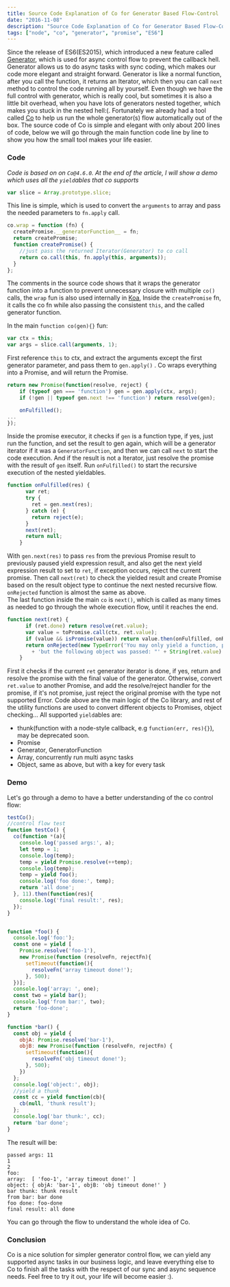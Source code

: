 ```yaml
---
title: Source Code Explanation of Co for Generator Based Flow-Control
date: "2016-11-08"
description: "Source Code Explanation of Co for Generator Based Flow-Control"
tags: ["node", "co", "generator", "promise", "ES6"]
---
```


Since the release of ES6(ES2015), which introduced a new feature called [Generator](https://developer.mozilla.org/en-US/docs/Web/JavaScript/Reference/Global_Objects/Generator), which is used for async control flow to prevent the callback hell. Generator allows us to do async tasks with sync coding, which makes our code more elegant and straight forward.
Generator is like a normal function, after you call the function, it returns an Iterator, which then you can call `next` method to control the code running all by yourself. Even though we have the full control with generator, which is really cool, but sometimes it is also a little bit overhead, when you have lots of generators nested together, which makes you stuck in the nested hell:(. Fortunately we already had a tool called [Co](https://github.com/tj/co) to help us run the whole generator(s) flow automatically out of the box.
The source code of Co is simple and elegant with only about 200 lines of code, below we will go through the main function code line by line to show you how the small tool makes your life easier.

### Code

*Code is based on on `Co@4.6.0`. At the end of the article, I will show a demo which uses all the `yield`ables that co supports*   

```javascript
var slice = Array.prototype.slice;
```
This line is simple, which is used to convert the `arguments` to array and pass the needed parameters to `fn.apply` call.

```javascript
co.wrap = function (fn) {
  createPromise.__generatorFunction__ = fn;
  return createPromise;
  function createPromise() {
    //just pass the returned Iterator(Generator) to co call
    return co.call(this, fn.apply(this, arguments));
  }
};
```
The comments in the source code shows that it wraps the generator function into a function to prevent unnecessary closure with multiple `co()` calls, the `wrap` fun is also used internally in [Koa](https://github.com/koajs/koa), Inside the `createPromise` fn, it calls the co fn while also passing the consistent `this`, and the called generator function.

In the main `function co(gen){}` fun:
```javascript
var ctx = this;
var args = slice.call(arguments, 1);
```
First reference `this` to ctx, and extract the arguments except the first generator parameter, and pass them to `gen.apply()` .
Co wraps everything into a Promise, and will return the Promise.
```javascript
return new Promise(function(resolve, reject) {
    if (typeof gen === 'function') gen = gen.apply(ctx, args);
    if (!gen || typeof gen.next !== 'function') return resolve(gen);

    onFulfilled();
...
});
```
Inside the promise executor, it checks if `gen` is a function type, if yes, just run the function, and set the result to gen again, which will be a generator iterator if it was a `GeneratorFunction`, and then we can call `next` to start the code execution. And if the result is not a Iterator, just resolve the promise with the result of `gen` itself.
Run `onFulfilled()` to start the recursive execution of the nested yieldables.

```javascript
function onFulfilled(res) {
      var ret;
      try {
        ret = gen.next(res);
      } catch (e) {
        return reject(e);
      }
      next(ret);
      return null;
    }
```
With `gen.next(res)` to pass `res` from the previous Promise result to previously paused yield expression result, and also get the next yield expression result to set to `ret`, if exception occurs, reject the current promise. Then call `next(ret)` to check the yielded result and create Promise based on the result object type to continue the next nested recursive flow.
`onRejected` function is almost the same as above.  
The last function inside the main `co` is `next()`, which is called as many times as needed to go through the whole execution flow, until it reaches the end.
```javascript
function next(ret) {
      if (ret.done) return resolve(ret.value);
      var value = toPromise.call(ctx, ret.value);
      if (value && isPromise(value)) return value.then(onFulfilled, onRejected);
      return onRejected(new TypeError('You may only yield a function, promise, generator, array, or object, '
        + 'but the following object was passed: "' + String(ret.value) + '"'));
    }
```
First it checks if the current `ret` generator iterator is done, if yes, return and resolve the promise with the final value of the generator. Otherwise, convert `ret.value` to another Promise, and add the resolve/reject handler for the promise, if it's not promise, just reject the original promise with the type not supported Error.
Code above are the main logic of the Co library, and rest of the utility functions are used to convert different objects to Promises, object checking...
All supported `yield`ables are:

* thunk(function with a node-style callback, e.g `function(err, res){}`), may be deprecated soon.
* Promise
* Generator, GeneratorFunction
* Array, concurrently run multi async tasks
* Object, same as above, but with a key for every task

### Demo

Let's go through a demo to have a better understanding of the co control flow:
```javascript
testCo();
//control flow test
function testCo() {
  co(function *(a){
    console.log('passed args:', a);
    let temp = 1;
    console.log(temp);
    temp = yield Promise.resolve(++temp);
    console.log(temp);
    temp = yield foo();
    console.log('foo done:', temp);
    return 'all done';
  }, 11).then(function(res){
    console.log('final result:', res);
  });
}


function *foo() {
  console.log('foo:');
  const one = yield [
    Promise.resolve('foo-1'),
    new Promise(function (resolveFn, rejectFn){
      setTimeout(function(){
        resolveFn('array timeout done!');
      }, 500);
  })];
  console.log('array: ', one);
  const two = yield bar();
  console.log('from bar:', two);
  return 'foo-done';
}

function *bar() {
  const obj = yield {
    objA: Promise.resolve('bar-1'),
    objB: new Promise(function (resolveFn, rejectFn) {
      setTimeout(function(){
        resolveFn('obj timeout done!');
      }, 500);
    })
  };
  console.log('object:', obj);
  //yield a thunk
  const cc = yield function(cb){
    cb(null, 'thunk result');
  };
  console.log('bar thunk:', cc);
  return 'bar done';
}
```
The result will be:
```
passed args: 11
1
2
foo:
array:  [ 'foo-1', 'array timeout done!' ]
object: { objA: 'bar-1', objB: 'obj timeout done!' }
bar thunk: thunk result
from bar: bar done
foo done: foo-done
final result: all done
```
You can go through the flow to understand the whole idea of Co.

### Conclusion

Co is a nice solution for simpler generator control flow, we can yield any supported async tasks in our business logic, and leave everything else to Co to finish all the tasks with the respect of our sync and async sequence needs.
Feel free to try it out, your life will become easier :).